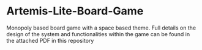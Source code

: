 # Artemis-Lite-Board-Game
Monopoly based board game with a space based theme. Full details on the design of the system and functionalities within the game can be found in the attached PDF in this repository
